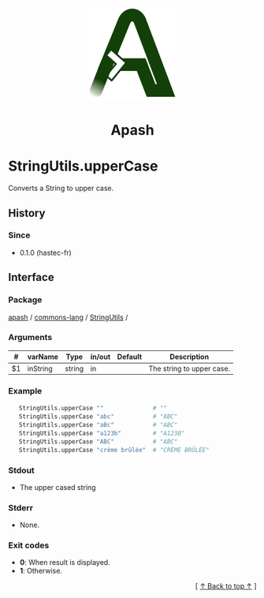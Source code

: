 
<div align='center' id='apash-top'>
  <a href='https://github.com/hastec-fr/apash'>
    <img alt='apash-logo' src='../../../../../../assets/apash-logo.svg'/>
  </a>

  # Apash
</div>


# StringUtils.upperCase
Converts a String to upper case.

## History
### Since
  * 0.1.0 (hastec-fr)

## Interface
### Package
<!-- apash.packageBegin -->
[apash](../../../apash.md) / [commons-lang](../../commons-lang.md) / [StringUtils](../StringUtils.md) / 
<!-- apash.packageEnd -->

### Arguments
 | #      | varName        | Type          | in/out   | Default    | Description                           |
 |--------|----------------|---------------|----------|------------|---------------------------------------|
 | $1     | inString       | string        | in       |            | The string to upper case.             |

### Example
 ```bash
    StringUtils.upperCase ""              # ""
    StringUtils.upperCase "abc"           # "ABC"
    StringUtils.upperCase "aBc"           # "ABC"
    StringUtils.upperCase "a123b"         # "A123B"
    StringUtils.upperCase "ABC"           # "ABC"
    StringUtils.upperCase "crème brûlée"  # "CRÈME BRÛLÉE"
 ```

### Stdout
  * The upper cased string
### Stderr
  * None.

### Exit codes
  * **0**: When result is displayed.
  * **1**: Otherwise.

  <div align='right'>[ <a href='#apash-top'>↑ Back to top ↑</a> ]</div>


